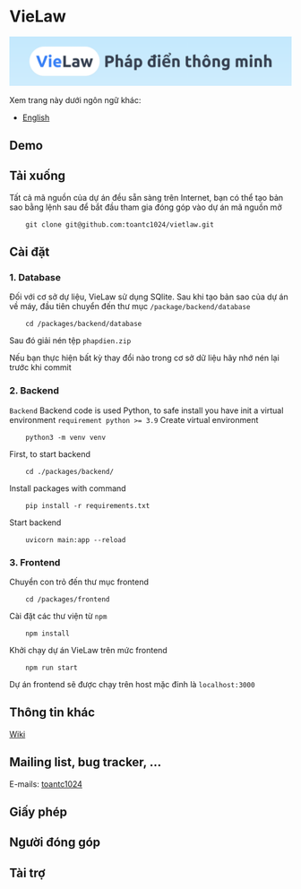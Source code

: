 # VieLaw

![VieLaw OpenSource](image.png)

Xem trang này dưới ngôn ngữ khác:

- [English](./docs/README_en.md)

## Demo

## Tải xuống

Tất cả mã nguồn của dự án đều sẵn sàng trên Internet, bạn có thể tạo bản sao bằng lệnh sau để bắt đầu tham gia đóng góp vào dự án mã nguồn mở

```
    git clone git@github.com:toantc1024/vietlaw.git
```

## Cài đặt

### 1. Database

Đối với cơ sở dự liệu, VieLaw sử dụng SQlite. Sau khi tạo bản sao của dự án về máy, đầu tiên chuyển đến thư mục `/package/backend/database`

```
    cd /packages/backend/database
```

Sau đó giải nén tệp `phapdien.zip`

Nếu bạn thực hiện bất kỳ thay đổi nào trong cơ sở dữ liệu hãy nhớ nén lại trước khi commit

### 2. Backend

`Backend`
Backend code is used Python, to safe install you have init a virtual environment
`requirement python >= 3.9`
Create virtual environment

```
    python3 -m venv venv
```

First, to start backend

```
    cd ./packages/backend/
```

Install packages with command

```
    pip install -r requirements.txt
```

Start backend

```
    uvicorn main:app --reload
```

### 3. Frontend

Chuyển con trỏ đến thư mục frontend

```
    cd /packages/frontend
```

Cài đặt các thư viện từ `npm`

```
    npm install
```

Khởi chạy dự án VieLaw trên mức frontend

```
    npm run start
```

Dự án frontend sẽ được chạy trên host mặc đinh là `localhost:3000`

## Thông tin khác

[Wiki](./docs/wiki/vi/Introduction.md)

## Mailing list, bug tracker, ...

E-mails: [toantc1024](mailto:tctoan1024@gmail.com)

## Giấy phép

## Người đóng góp

## Tài trợ
